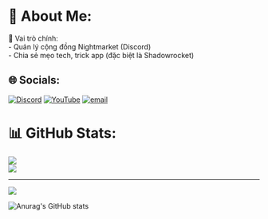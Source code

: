 # 💫 About Me:
🎯 Vai trò chính:<br>- Quản lý cộng đồng Nightmarket (Discord)<br>- Chia sẻ mẹo tech, trick app (đặc biệt là Shadowrocket)<br>

## 🌐 Socials:
[![Discord](https://img.shields.io/badge/Discord-%237289DA.svg?logo=discord&logoColor=white)](https://discord.gg/https://discord.gg/juY9tw5AJY) [![YouTube](https://img.shields.io/badge/YouTube-%23FF0000.svg?logo=YouTube&logoColor=white)](https://youtube.com/@N1ghtmarket) [![email](https://img.shields.io/badge/Email-D14836?logo=gmail&logoColor=white)](mailto:nightmarketshop.bongsusu@gmail.com) 

# 📊 GitHub Stats:
![](https://github-readme-stats.vercel.app/api?username=Nightmarketserver&theme=slateorange&hide_border=false&include_all_commits=false&count_private=false)<br/>
![](https://nirzak-streak-stats.vercel.app/?user=Nightmarketserver&theme=slateorange&hide_border=false)<br/>

---
[![](https://visitcount.itsvg.in/api?id=Nightmarketserver&icon=10&color=13)](https://visitcount.itsvg.in)

<!-- Proudly created with GPRM ( https://gprm.itsvg.in ) -->
![Anurag's GitHub stats](https://github-readme-stats.vercel.app/api?username=NightmarketServer&show_icons=true&theme=transparent)


<!--
